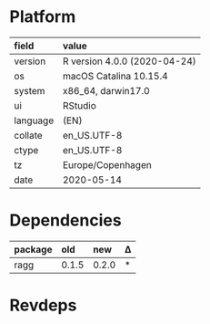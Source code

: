 # Platform

|field    |value                        |
|:--------|:----------------------------|
|version  |R version 4.0.0 (2020-04-24) |
|os       |macOS Catalina 10.15.4       |
|system   |x86_64, darwin17.0           |
|ui       |RStudio                      |
|language |(EN)                         |
|collate  |en_US.UTF-8                  |
|ctype    |en_US.UTF-8                  |
|tz       |Europe/Copenhagen            |
|date     |2020-05-14                   |

# Dependencies

|package |old   |new   |Δ  |
|:-------|:-----|:-----|:--|
|ragg    |0.1.5 |0.2.0 |*  |

# Revdeps


